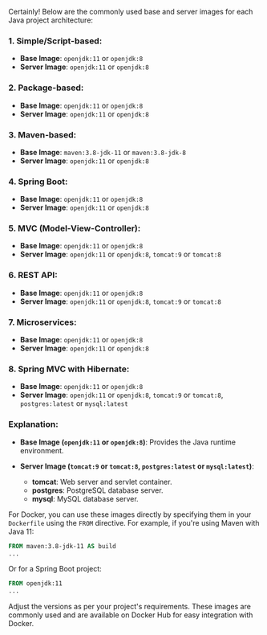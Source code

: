 Certainly! Below are the commonly used base and server images for each Java project architecture:

### 1. Simple/Script-based:

- **Base Image**: `openjdk:11` or `openjdk:8`
- **Server Image**: `openjdk:11` or `openjdk:8`

### 2. Package-based:

- **Base Image**: `openjdk:11` or `openjdk:8`
- **Server Image**: `openjdk:11` or `openjdk:8`

### 3. Maven-based:

- **Base Image**: `maven:3.8-jdk-11` or `maven:3.8-jdk-8`
- **Server Image**: `openjdk:11` or `openjdk:8`

### 4. Spring Boot:

- **Base Image**: `openjdk:11` or `openjdk:8`
- **Server Image**: `openjdk:11` or `openjdk:8`

### 5. MVC (Model-View-Controller):

- **Base Image**: `openjdk:11` or `openjdk:8`
- **Server Image**: `openjdk:11` or `openjdk:8`, `tomcat:9` or `tomcat:8`

### 6. REST API:

- **Base Image**: `openjdk:11` or `openjdk:8`
- **Server Image**: `openjdk:11` or `openjdk:8`, `tomcat:9` or `tomcat:8`

### 7. Microservices:

- **Base Image**: `openjdk:11` or `openjdk:8`
- **Server Image**: `openjdk:11` or `openjdk:8`

### 8. Spring MVC with Hibernate:

- **Base Image**: `openjdk:11` or `openjdk:8`
- **Server Image**: `openjdk:11` or `openjdk:8`, `tomcat:9` or `tomcat:8`, `postgres:latest` or `mysql:latest`

### Explanation:

- **Base Image (`openjdk:11` or `openjdk:8`)**: Provides the Java runtime environment.
  
- **Server Image (`tomcat:9` or `tomcat:8`, `postgres:latest` or `mysql:latest`)**:
  - **tomcat**: Web server and servlet container.
  - **postgres**: PostgreSQL database server.
  - **mysql**: MySQL database server.

For Docker, you can use these images directly by specifying them in your `Dockerfile` using the `FROM` directive. For example, if you're using Maven with Java 11:

```Dockerfile
FROM maven:3.8-jdk-11 AS build
...
```

Or for a Spring Boot project:

```Dockerfile
FROM openjdk:11
...
```

Adjust the versions as per your project's requirements. These images are commonly used and are available on Docker Hub for easy integration with Docker.